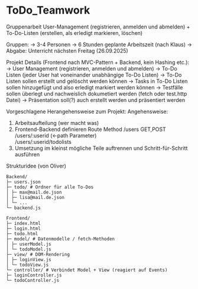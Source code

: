 # ToDo_Teamwork
Gruppenarbeit User-Management (registrieren, anmelden und abmelden) + To-Do-Listen (erstellen, als erledigt markieren, löschen)

Gruppen:
-> 3-4 Personen
-> 6 Stunden geplante Arbeitszeit (nach Klaus)
-> Abgabe: Unterricht nächsten Freitag (26.09.2025)

Projekt Details (Frontend nach MVC-Pattern + Backend, kein Hashing etc.):
-> User Management (registrieren, anmelden und abmelden)
-> To-Do Listen (jeder User hat voneinander unabhängige To-Do Listen)
	-> To-Do Listen sollen erstellt und gelöscht werden können
 		-> Tasks in To-Do Listen sollen hinzugefügt und also erledigt markiert werden können
-> Testfälle sollen überlegt und nachweislich dokumetiert werden (fetch oder test.http Datei)
-> Präsentation soll(?) auch erstellt werden und präsentiert werden

Vorgeschlagene Herangehensweise zum Projekt:
Angehensweise:
1. Arbeitsaufteilung (wer macht was)
2. Frontend-Backend definieren			Route					Method
										/users					GET,POST
										/users/:userid (<-path Parameter)			
										/users/:userid/todolists
3. Umsetzung im kleinst mögliche Teile auftrennen und Schritt-für-Schritt ausführen




Strukturidee (von Oliver)

```
Backend/
├─ users.json
├─ todo/ # Ordner für alle To-Dos
│ ├─ max@mail.de.json
│ ├─ lisa@mail.de.json
│ └─ ...
└─ backend.js

Frontend/
├─ index.html
├─ login.html
├─ todo.html
├─ model/ # Datenmodelle / fetch-Methoden
│ ├─ userModel.js
│ └─ todoModel.js
├─ view/ # DOM-Rendering
│ ├─ loginView.js
│ └─ todoView.js
└─ controller/ # Verbindet Model + View (reagiert auf Events)
├─ loginController.js
└─ todoController.js
```


